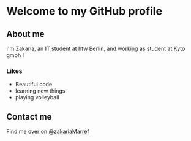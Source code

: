 # Welcome to my GitHub profile

## About me
I'm Zakaria, an IT student at htw Berlin, and working as student at Kyto gmbh ! 

### Likes
* Beautiful code
* learning new things
* playing volleyball


## Contact me
Find me over on  [@zakariaMarref](https://www.linkedin.com/in/zakariamarref/)
